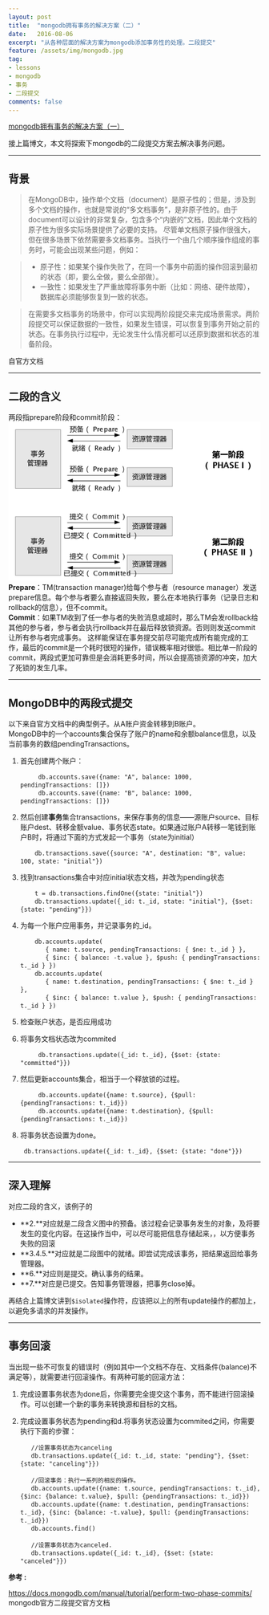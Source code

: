 ```yaml
---
layout: post
title:  "mongodb拥有事务的解决方案（二）"
date:   2016-08-06
excerpt: "从各种层面的解决方案为mongodb添加事务性的处理。二段提交"
feature: /assets/img/mongodb.jpg
tag:
- lessons 
- mongodb
- 事务
- 二段提交
comments: false
---
```


[mongodb拥有事务的解决方案（一）](http://zackku.com/mongo-transaction/)  

接上篇博文，本文将探索下mongodb的二段提交方案去解决事务问题。

-----------

##  背景
>在MongoDB中，操作单个文档（document）是原子性的；但是，涉及到多个文档的操作，也就是常说的“多文档事务”，是非原子性的。由于document可以设计的非常复杂，包含多个“内嵌的”文档，因此单个文档的原子性为很多实际场景提供了必要的支持。 
  尽管单文档原子操作很强大，但在很多场景下依然需要多文档事务。当执行一个由几个顺序操作组成的事务时，可能会出现某些问题，例如： 
 
>  - 原子性：如果某个操作失败了，在同一个事务中前面的操作回滚到最初的状态（即，要么全做，要么全部做）。 
>  - 一致性：如果发生了严重故障将事务中断（比如：网络、硬件故障），数据库必须能够恢复到一致的状态。
  
>在需要多文档事务的场景中，你可以实现两阶段提交来完成场景需求。两阶段提交可以保证数据的一致性，如果发生错误，可以恢复到事务开始之前的状态。在事务执行过程中，无论发生什么情况都可以还原到数据和状态的准备阶段。

自官方文档

-----------

## 二段的含义
两段指prepare阶段和commit阶段：      
![二段提交](/assets/img/two-phase-commit.png)
**Prepare**：TM(transaction manager)给每个参与者（resource manager）发送prepare信息。每个参与者要么直接返回失败，要么在本地执行事务（记录日志和rollback的信息），但不commit。         
**Commit**：如果TM收到了任一参与者的失败消息或超时，那么TM会发rollback给其他的参与者，参与者会执行rollback并在最后释放锁资源。否则则发送commit让所有参与者完成事务。
 这样能保证在事务提交前尽可能完成所有能完成的工作，最后的commit是一个耗时很短的操作，错误概率相对很低。相比单一阶段的commit，两段式更加可靠但是会消耗更多时间，所以会提高锁资源的冲突，加大了死锁的发生几率。

-----------

## MongoDB中的两段式提交
以下来自官方文档中的典型例子。从A账户资金转移到B账户。       
MongoDB中的一个accounts集合保存了账户的name和余额balance信息，以及当前事务的数组pendingTransactions。      

1. 首先创建两个账户：          
    
            db.accounts.save({name: "A", balance: 1000, pendingTransactions: []})
            db.accounts.save({name: "B", balance: 1000, pendingTransactions: []})

2. 然后创建**事务**集合transactions，来保存事务的信息——源账户source、目标账户dest、转移金额value、事务状态state。如果通过账户A转移一笔钱到账户B时，将通过下面的方式发起一个事务（state为initial）

           db.transactions.save({source: "A", destination: "B", value: 100, state: "initial"})

3. 找到transactions集合中对应initial状态文档，并改为pending状态
            
           t = db.transactions.findOne({state: "initial"})
           db.transactions.update({_id: t._id, state: "initial"}, {$set: {state: "pending"}})
           
4. 为每一个账户应用事务，并记录事务的_id。

           db.accounts.update(
              { name: t.source, pendingTransactions: { $ne: t._id } },
              { $inc: { balance: -t.value }, $push: { pendingTransactions: t._id } })
           db.accounts.update(
              { name: t.destination, pendingTransactions: { $ne: t._id } },
              { $inc: { balance: t.value }, $push: { pendingTransactions: t._id } })

5. 检查账户状态，是否应用成功
   
6. 将事务文档状态改为commited
            
            db.transactions.update({_id: t._id}, {$set: {state: "committed"}})

7. 然后更新accounts集合，相当于一个释放锁的过程。

            db.accounts.update({name: t.source}, {$pull: {pendingTransactions: t._id}})
            db.accounts.update({name: t.destination}, {$pull: {pendingTransactions: t._id}})
            
8. 将事务状态设置为done。

        db.transactions.update({_id: t._id}, {$set: {state: "done"}})


-----------

## 深入理解
对应二段的含义，该例子的        

- **2.**对应就是二段含义图中的预备。该过程会记录事务发生的对象，及将要发生的变化内容。在这操作当中，可以尽可能把信息存储起来，，以方便事务失败的回滚
- **3.4.5.**对应就是二段图中的就绪。即尝试完成该事务，把结果返回给事务管理器。
- **6.**对应则是提交。确认事务的结果。
- **7.**对应是已提交。告知事务管理器，把事务close掉。

再结合上篇博文讲到`$isolated`操作符，应该把以上的所有update操作的都加上，以避免多请求的并发操作。

-----------

## 事务回滚
当出现一些不可恢复的错误时（例如其中一个文档不存在、文档条件(balance)不满足等），就需要进行回滚操作。有两种可能的回滚方法：

1. 完成设置事务状态为done后，你需要完全提交这个事务，而不能进行回滚操作。可以创建一个新的事务来转换源和目标的文档。
2. 完成设置事务状态为pending和d.将事务状态设置为commited之间，你需要执行下面的步骤：
    
          //设置事务状态为canceling
          db.transactions.update({_id: t._id, state: "pending"}, {$set: {state: "canceling"}})   
    
          //回滚事务：执行一系列的相反的操作。
          db.accounts.update({name: t.source, pendingTransactions: t._id}, {$inc: {balance: t.value}, $pull: {pendingTransactions: t._id}})
          db.accounts.update({name: t.destination, pendingTransactions: t._id}, {$inc: {balance: -t.value}, $pull: {pendingTransactions: t._id}})
          db.accounts.find()
          
          //设置事务状态为canceled.
          db.transactions.update({_id: t._id}, {$set: {state: "canceled"}})



**参考 :**  


<https://docs.mongodb.com/manual/tutorial/perform-two-phase-commits/>  mongodb官方二段提交官方文档

    
